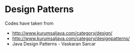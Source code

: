 # Design Patterns
Codes have taken from
  - http://www.kurumsaljava.com/category/design/
  - http://www.kurumsaljava.com/category/designpatterns/
  - Java Design Patterns - Vaskaran Sarcar
